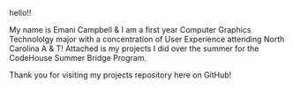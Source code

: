 hello!! 

My name is Emani Campbell & I am a  first year Computer Graphics Technololgy major with a concentration of User Experience attending North Carolina A & T! Attached is my projects I did over the summer for the CodeHouse Summer Bridge Program.

Thank you for visiting my projects repository here on GitHub!

